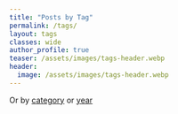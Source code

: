 ```yaml
---
title: "Posts by Tag"
permalink: /tags/
layout: tags
classes: wide
author_profile: true
teaser: /assets/images/tags-header.webp
header:
  image: /assets/images/tags-header.webp
---
```

Or by <a href="/categories/">category</a> or <a href="/blog/">year</a>